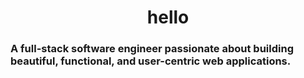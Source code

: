 <h1 align="center">
    hello
</h1>

### A full-stack software engineer passionate about building beautiful, functional, and user-centric web applications.
